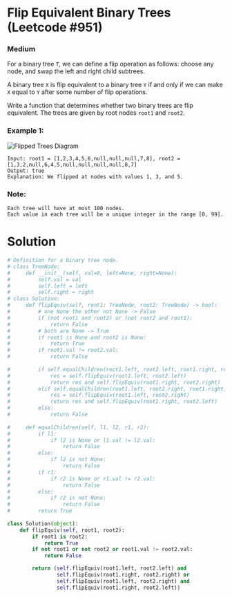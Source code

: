 Flip Equivalent Binary Trees (Leetcode #951)
===============================
### Medium

For a binary tree `T`, we can define a flip operation as follows: choose any node, and swap the left and right child subtrees.

A binary tree `X` is flip equivalent to a binary tree `Y` if and only if we can make `X` equal to `Y` after some number of flip operations.

Write a function that determines whether two binary trees are flip equivalent.  The trees are given by root nodes `root1` and `root2`.

 

### Example 1:

![Flipped Trees Diagram](https://assets.leetcode.com/uploads/2018/11/29/tree_ex.png)
```
Input: root1 = [1,2,3,4,5,6,null,null,null,7,8], root2 = [1,3,2,null,6,4,5,null,null,null,null,8,7]
Output: true
Explanation: We flipped at nodes with values 1, 3, and 5.
```
 

### Note:
```
Each tree will have at most 100 nodes.
Each value in each tree will be a unique integer in the range [0, 99].
```

Solution
========

```python
# Definition for a binary tree node.
# class TreeNode:
#     def __init__(self, val=0, left=None, right=None):
#         self.val = val
#         self.left = left
#         self.right = right
# class Solution:
#     def flipEquiv(self, root1: TreeNode, root2: TreeNode) -> bool:
#         # one None the other not None -> False
#         if (not root1 and root2) or (not root2 and root1):
#             return False
#         # both are None -> True
#         if root1 is None and root2 is None:
#             return True
#         if root1.val != root2.val:
#             return False
            
#         if self.equalChildren(root1.left, root2.left, root1.right, root2.right):
#             res = self.flipEquiv(root1.left, root2.left)
#             return res and self.flipEquiv(root1.right, root2.right)
#         elif self.equalChildren(root1.left, root2.right, root1.right, root2.left):
#             res = self.flipEquiv(root1.left, root2.right)
#             return res and self.flipEquiv(root1.right, root2.left)
#         else:
#             return False
    
#     def equalChildren(self, l1, l2, r1, r2):
#         if l1:
#             if l2 is None or l1.val != l2.val:
#                 return False
#         else:
#             if l2 is not None:
#                 return False
#         if r1:
#             if r2 is None or r1.val != r2.val:
#                 return False
#         else:
#             if r2 is not None:
#                 return False
#         return True
            
class Solution(object):
    def flipEquiv(self, root1, root2):
        if root1 is root2:
            return True
        if not root1 or not root2 or root1.val != root2.val:
            return False

        return (self.flipEquiv(root1.left, root2.left) and
                self.flipEquiv(root1.right, root2.right) or
                self.flipEquiv(root1.left, root2.right) and
                self.flipEquiv(root1.right, root2.left))
            
```
